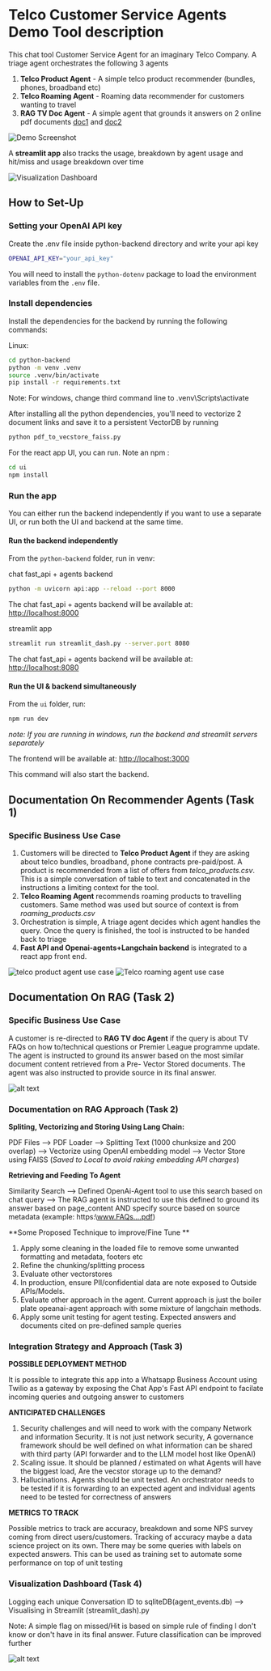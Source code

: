# Telco Customer Service Agents Demo Tool description

This chat tool Customer Service Agent for an imaginary Telco Company. A triage agent orchestrates the following 3 agents

1. **Telco Product Agent** - A simple telco product recommender (bundles, phones, broadband etc)
2. **Telco Roaming Agent** - Roaming data recommender for customers wanting to travel
3. **RAG TV Doc Agent** - A simple agent that grounds it answers on 2 online pdf documents [doc1](https://www.singtel.com/content/dam/singtel/personal/products-services/tv/plupdates/SingtelTV_PL_Updates_SingtelTV_FAQs.pdf) and [doc2](https://cdn2.singteldigital.com/content/dam/singtel/personal/products-services/tv/apps/tv-go/tv-go-documents/singteltvgo-faqs.pdf)


![Demo Screenshot](screenshot.jpg)

A **streamlit app** also tracks the usage, breakdown by agent usage and hit/miss and usage breakdown over time

![Visualization Dashboard](image.png)


## How to Set-Up

### Setting your OpenAI API key

Create the .env file inside python-backend directory and write your api key
```bash
OPENAI_API_KEY="your_api_key"
```
You will need to install the `python-dotenv` package to load the environment variables from the `.env` file.

### Install dependencies

Install the dependencies for the backend by running the following commands:

Linux:
```bash
cd python-backend
python -m venv .venv
source .venv/bin/activate
pip install -r requirements.txt
```
Note: For windows, change third command line to .venv\Scripts\activate

After installing all the python dependencies, you'll need to vectorize 2 document links and save it to a persistent VectorDB by running
```bash
python pdf_to_vecstore_faiss.py
```

For the react app UI, you can run. Note an npm :

```bash
cd ui
npm install
```

### Run the app

You can either run the backend independently if you want to use a separate UI, or run both the UI and backend at the same time.

#### Run the backend independently

From the `python-backend` folder, run in venv:

chat fast_api + agents backend
```bash
python -m uvicorn api:app --reload --port 8000
```
The chat fast_api + agents backend will be available at: [http://localhost:8000](http://localhost:8000)

streamlit app
```bash
streamlit run streamlit_dash.py --server.port 8080
```
The chat fast_api + agents backend will be available at: [http://localhost:8080](http://localhost:8080)


#### Run the UI & backend simultaneously

From the `ui` folder, run:

```bash
npm run dev
```

*note: If you are running in windows, run the backend and streamlit servers separately*

The frontend will be available at: [http://localhost:3000](http://localhost:3000)

This command will also start the backend.


## Documentation On Recommender Agents (Task 1)

### Specific Business Use Case

1. Customers will be directed to **Telco Product Agent** if they are asking about telco bundles, broadband, phone contracts pre-paid/post. A product is recommended from a list of offers from *telco_products.csv*. This is a simple conversation of table to text and concatenated in the instructions a limiting context for the tool. 
2. **Telco Roaming Agent** recommends roaming products to travelling customers. Same method was used but source of context is from *roaming_products.csv*
3. Orchestration is simple, A triage agent decides which agent handles the query. Once the query is finished, the tool is instructed to be handed back to triage
4. **Fast API and Openai-agents+Langchain backend** is integrated to a react app front end.

![telco product agent use case](image-1.png)     ![Telco roaming agent use case](image-2.png)

## Documentation On RAG (Task 2)

### Specific Business Use Case

A customer is re-directed to **RAG TV doc Agent** if the query is about TV FAQs on how to/technical questions or Premier League programme update. The agent is instructed to ground its answer based on the most similar document content retrieved from a Pre- Vector Stored documents. The agent was also instructed to provide source in its final answer.

![alt text](image-3.png)



### Documentation on RAG Approach (Task 2)

**Spliting, Vectorizing and Storing Using Lang Chain:**

PDF Files --> PDF Loader --> Splitting Text (1000 chunksize and 200 overlap) --> Vectorize using OpenAI embedding model --> Vector Store using FAISS (*Saved to Local to avoid raking embedding API charges*)

**Retrieving and Feeding To Agent**

Similarity Search --> Defined OpenAi-Agent tool to use this search based on chat query --> The RAG agent is instructed to use this defined to ground its answer based on page_content AND specify source based on source metadata (example: https:\\www.FAQs....pdf)

**Some Proposed Technique to improve/Fine Tune **

1. Apply some cleaning in the loaded file to remove some unwanted formatting and metadata, footers etc
2. Refine the chunking/splitting process
3. Evaluate other vectorstores
4. In production, ensure PII/confidential data are note exposed to Outside APIs/Models.
5. Evaluate other approach in the agent. Current approach is just the boiler plate opeanai-agent approach with some mixture of langchain methods. 
6. Apply some unit testing for agent testing. Expected answers and documents cited on pre-defined sample queries


### Integration Strategy and Approach  (Task 3)

**POSSIBLE DEPLOYMENT METHOD**

It is possible to integrate this app into a Whatsapp Business Account using Twilio as a gateway by exposing the Chat App's Fast API endpoint to facilate incoming queries and outgoing answer to customers

**ANTICIPATED CHALLENGES**
1. Security challenges and will need to work with the company Network and information Security. It is not just network security, A governance framework should be well defined on what information can be shared with third party (API forwarder and to the LLM model host like OpenAI)
2. Scaling issue. It should be planned / estimated on what Agents will have the biggest load, Are the vecstor storage up to the demand?
3. Hallucinations.  Agents should be unit tested. An orchestrator needs to be tested if it is forwarding to an expected agent and individual agents need to be tested for correctness of answers

**METRICS TO TRACK**

Possible metrics to track are accuracy, breakdown and some NPS survey coming from direct users/customers. Tracking of accuracy maybe a data science project on its own. There may be some queries with labels on expected answers. This can be used as training set to automate some performance on top of unit testing


### Visualization Dashboard  (Task 4)

Logging each unique Conversation ID to sqliteDB(agent_events.db) --> Visualising in Streamlit (streamlit_dash).py

Note: A simple flag on missed/Hit is based on simple rule of finding I don't know or don't have in its final answer. Future classification can be improved further

![alt text](image-4.png)








